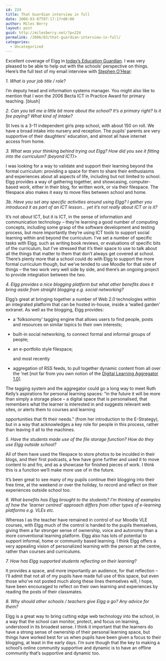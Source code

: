 ```yaml
---
id: 224
title: That Guardian interview in full
date: 2006-03-07T07:17:17+00:00
author: Miles Berry
layout: post
guid: http://milesberry.net/?p=224
permalink: /2006/03/that-guardian-interview-in-full/
categories:
  - Uncategorized
---
```

Excellent coverage of Elgg in [today&#8217;s Education Guardian](http://education.guardian.co.uk/elearning/story/0,,1724614,00.html). I was very pleased to be able to help out with the schools&#8217; perspective on things. Here&#8217;s the full text of my email interview with [Stephen O&#8217;Hear](http://www.ohear.net/weblog/):<!--more-->

_1. What is your job title / role?_

I&#8217;m deputy head and information systems manager. You might also like to mention that I won the 2006 Becta ICT in Practice Award for primary teaching. [blush]

_2. Can you tell me a little bit more about the school? It&#8217;s a primary right? Is it fee paying? What kind of intake?_

St Ives is a 3-11 independent girls prep school, with about 150 on roll. We have a broad intake into nursery and reception. The pupils&#8217; parents are very supportive of their daughters&#8217; education, and almost all have internet access from home.

_3. What was your thinking behind trying out Elgg? How did you see it fitting into the curriculum? (beyond ICT)_>

I was looking for a way to validate and support their learning beyond the formal curriculum: providing a space for them to share their enthusiasms and experiences about all aspects of life, including but not limited to school. Elgg provides a way of gathering together, and showcasing, computer-based work, either in their blog, for written work, or via their filespace. The filespace also makes it easy to move files between school and home.

_3b. Have you set any specific activities around using Elgg? I gather you introduced it as part of an ICT lesson&#8230; yet it&#8217;s not really about ICT or is it?_

It&#8217;s not _about_ ICT, but it is ICT, in the sense of information and communication technology &#8211; they&#8217;re learning a good number of computing concepts, including some grasp of the software development and testing process, but more importantly they&#8217;re using ICT tools to support social learning within and beyond the curriculum. I&#8217;ve set a number of specific tasks with Elgg, such as writing book reviews, or evaluations of specific bits of the curriculum, but I&#8217;ve stressed that it&#8217;s their space to use to talk about all the things that matter to them that don&#8217;t always get covered at school. There&#8217;s plenty more that a school could do with Elgg to support the more formal curriculum though, but we&#8217;ve tended to use Moodle for that side of things &#8211; the two work very well side by side, and there&#8217;s an ongoing project to provide integration between the two.

_4. Elgg provides a nice blogging platform but what other benefits does it bring aside from straight blogging e.g. social networking?_

Elgg&#8217;s great at bringing together a number of Web 2.0 technologies within an integrated platform that can be hosted in-house, inside a &#8216;walled garden&#8217; extranet. As well as the blogging, Elgg provides:

  * a &#8216;folksonomy&#8217; tagging engine that allows users to find people, posts and resources on similar topics to their own interests;
  * built-in social networking, to connect formal and informal groups of people;
  * an e-portfolio style filespace;
  
    and most recently
  * aggregation of RSS feeds, to pull together dynamic content from all over the &#8216;net [not far from you own notion of the [Digital Learning Aggregator 1.0](http://www.ohear.net/weblog/archives/000039.html)].

The tagging system and the aggregator could go a long way to meet Ruth Kelly&#8217;s aspirations for personal learning spaces: &#8220;in the future it will be more than simply a storage place &#8211; a digital space that is personalised, that remembers what the learner is interested in and suggests relevant web sites, or alerts them to courses and learning
  
opportunities that fit their needs.&#8221; (from her introduction to the E-Strategy), but in a way that acknowledges a key role for people in this process, rather than leaving it all to the machines.

_5. Have the students made use of the file storage function? How do they use Elgg outside school?_

All of them have used the filespace to store photos to be inculded in their blogs, and their first podcasts, a few have gone further and used it to move content to and fro, and as a showcase for finished pieces of work. I think this is a function we&#8217;ll make more use of in the future.
  
It&#8217;s been great to see many of my pupils continue their blogging into their free time, at the weekend or over the holiday, to record and reflect on their experiences outside school too.

_6. What benefits has Elgg brought to the students? I&#8217;m thinking of examples of how the &#8216;learner centred&#8217; approach differs from other types of e-learning platforms e.g. VLEs etc._

Whereas I as the teacher have remained in control of our Moodle VLE courses, with Elgg much of the control is handed to the pupils themselves, giving them a far stronger sense of ownership, voice and autonomy than a more conventional learning platform. Elgg also has lots of potential to support informal, home or community based learning. I think Elgg offers a very appealing vision of personalized learning with the person at the centre, rather than courses and curriculums.

_7. How has Elgg supported students reflecting on their learning?_

It provides a space, and more importantly an audience, for that reflection &#8211; I&#8217;ll admit that not all of my pupils have made full use of this space, but even those who&#8217;ve not posted much along these lines themselves will, I hope, have been encouraged to reflect on their own learning and experiences by reading the posts of their classmates.

_8. Why should other schools / teachers give Elgg a go? Any advice for them?_

Elgg is a great way to bring cutting edge web technology into the school, in a way that the school can monitor, protect, and focus on learning, understood in its broadest sense. I think it important that the learners do have a strong sense of ownership of their personal learning space, but things have worked best for us when pupils have been given a focus to their blogging, at least in the early days. I&#8217;m sure though that the key to making a school&#8217;s online community supportive and dynamic is to have an offline community that&#8217;s supportive and dynamic too.